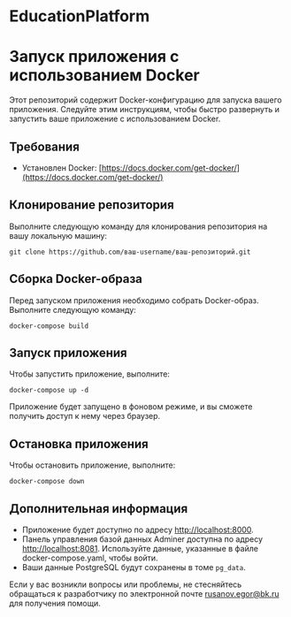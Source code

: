 # EducationPlatform

# Запуск приложения с использованием Docker
Этот репозиторий содержит Docker-конфигурацию для запуска вашего приложения. Следуйте этим инструкциям, чтобы быстро развернуть и запустить ваше приложение с использованием Docker.

## Требования

- Установлен Docker: [https://docs.docker.com/get-docker/](https://docs.docker.com/get-docker/)


## Клонирование репозитория

Выполните следующую команду для клонирования репозитория на вашу локальную машину:
```
git clone https://github.com/ваш-username/ваш-репозиторий.git
```

## Сборка Docker-образа

Перед запуском приложения необходимо собрать Docker-образ. Выполните следующую команду:
```
docker-compose build
```

## Запуск приложения

Чтобы запустить приложение, выполните:
```
docker-compose up -d
```
Приложение будет запущено в фоновом режиме, и вы сможете получить доступ к нему через браузер.

## Остановка приложения

Чтобы остановить приложение, выполните:
```
docker-compose down
```

## Дополнительная информация

- Приложение будет доступно по адресу [http://localhost:8000](http://localhost:8000).
- Панель управления базой данных Adminer доступна по адресу [http://localhost:8081](http://localhost:8081). Используйте данные, указанные в файле docker-compose.yaml, чтобы войти.
- Ваши данные PostgreSQL будут сохранены в томе `pg_data`.


Если у вас возникли вопросы или проблемы, не стесняйтесь обращаться к разработчику по электронной почте [rusanov.egor@bk.ru](mailto:rusanov.egor@bk.ru) для получения помощи.



